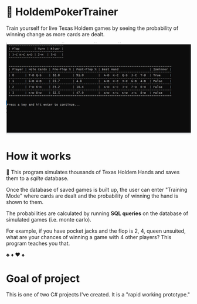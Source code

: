 # :slot_machine: HoldemPokerTrainer 
Train yourself for live Texas Holdem games by seeing the probability of winning change as more cards are dealt.

![what poker training mode looks like](screenshots/screenshot_poker%20training%20mode_3.JPG)

# How it works

:arrows_counterclockwise: This program simulates thousands of Texas Holdem Hands and saves them to a *sqlite* database.

Once the database of saved games is built up, the user can enter "Training Mode" where cards are dealt and the
probability of winning the hand is shown to them.

The probabilities are calculated by running **SQL queries** on the database of simulated games (i.e. monte carlo).

For example, if you have pocket jacks and the flop is 2, 4, queen unsuited, what are your chances
of winning a game with 4 other players? This program teaches you that.

♣️ ♦️ ♥️ ♠️
# Goal of project
This is one of two C# projects I've created. It is a "rapid working prototype."
